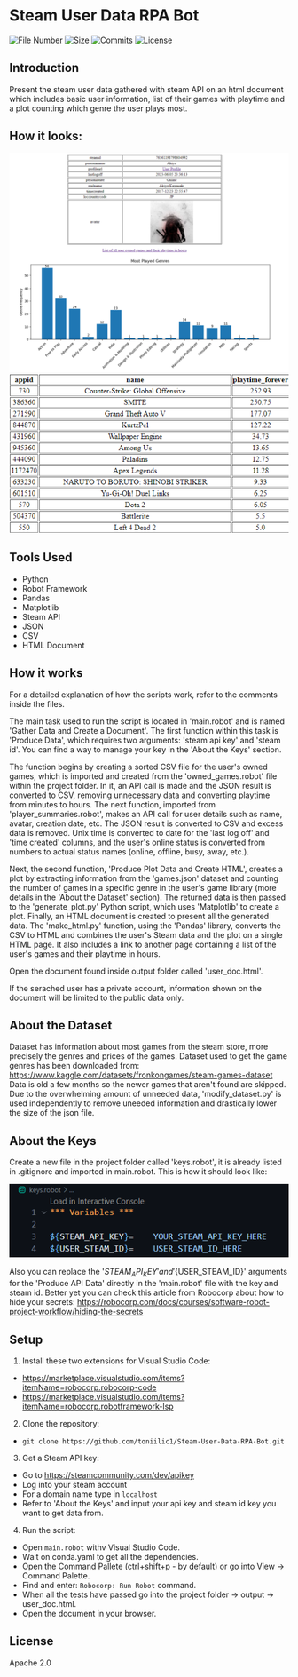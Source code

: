 # Steam User Data RPA Bot
[![File Number](https://img.shields.io/github/directory-file-count/toniilic1/Steam-User-Data-RPA-Bot "File Number")](https://github.com/toniilic1/Steam-User-Data-RPA-Bot)
[![Size](https://img.shields.io/github/repo-size/toniilic1/Steam-User-Data-RPA-Bot)](https://github.com/toniilic1/Steam-User-Data-RPA-Bot)
[![Commits](https://img.shields.io/github/commit-activity/m/toniilic1/Steam-User-Data-RPA-Bot)](https://github.com/toniilic1/Steam-User-Data-RPA-Bot/graphs/commit-activity)
[![License](https://img.shields.io/github/license/toniilic1/Steam-User-Data-RPA-Bot "License")](https://github.com/toniilic1/Steam-User-Data-RPA-Bot/LICENSE.txt "License")

## Introduction
Present the steam user data gathered with steam API on an html document which includes basic user information, list of their games with playtime and a plot counting which genre the user plays most.

## How it looks:
![Screenshot](screenshots/first_page.png)
![Screenshot](screenshots/second_page.png)

## Tools Used
- Python
- Robot Framework
- Pandas
- Matplotlib
- Steam API
- JSON
- CSV
- HTML Document

## How it works
For a detailed explanation of how the scripts work, refer to the comments inside the files.

The main task used to run the script is located in 'main.robot' and is named 'Gather Data and Create a Document'. The first function within this task is 'Produce Data', which requires two arguments: 'steam api key' and 'steam id'. You can find a way to manage your key in the 'About the Keys' section.

The function begins by creating a sorted CSV file for the user's owned games, which is imported and created from the 'owned_games.robot' file within the project folder. In it, an API call is made and the JSON result is converted to CSV, removing unnecessary data and converting playtime from minutes to hours. The next function, imported from 'player_summaries.robot', makes an API call for user details such as name, avatar, creation date, etc. The JSON result is converted to CSV and excess data is removed. Unix time is converted to date for the 'last log off' and 'time created' columns, and the user's online status is converted from numbers to actual status names (online, offline, busy, away, etc.).

Next, the second function, 'Produce Plot Data and Create HTML', creates a plot by extracting information from the 'games.json' dataset and counting the number of games in a specific genre in the user's game library (more details in the 'About the Dataset' section). The returned data is then passed to the 'generate_plot.py' Python script, which uses 'Matplotlib' to create a plot. Finally, an HTML document is created to present all the generated data. The 'make_html.py' function, using the 'Pandas' library, converts the CSV to HTML and combines the user's Steam data and the plot on a single HTML page. It also includes a link to another page containing a list of the user's games and their playtime in hours.

Open the document found inside output folder called 'user_doc.html'.

If the serached user has a private account, information shown on the document will be limited to the public data only.

## About the Dataset
Dataset has information about most games from the steam store, more precisely the genres and prices of the games.
Dataset used to get the game genres has been downloaded from: https://www.kaggle.com/datasets/fronkongames/steam-games-dataset
Data is old a few months so the newer games that aren't found are skipped.
Due to the overwhelming amount of unneeded data, 'modify_dataset.py' is used independently to remove uneeded information and drastically lower the size of the json file.

## About the Keys
Create a new file in the project folder called 'keys.robot', it is already listed in .gitignore and imported in main.robot. This is how it should look like:

![Screenshot](screenshots/key_storage.png)

Also you can replace the '${STEAM_API_KEY}' and '${USER_STEAM_ID}' arguments for the 'Produce API Data' directly in the 'main.robot' file with the key and steam id.
Better yet you can check this article from Robocorp about how to hide your secrets: https://robocorp.com/docs/courses/software-robot-project-workflow/hiding-the-secrets

## Setup
1. Install these two extensions for Visual Studio Code:
- https://marketplace.visualstudio.com/items?itemName=robocorp.robocorp-code
- https://marketplace.visualstudio.com/items?itemName=robocorp.robotframework-lsp

2. Clone the repository:
- ```git clone https://github.com/toniilic1/Steam-User-Data-RPA-Bot.git```

3. Get a Steam API key:
- Go to https://steamcommunity.com/dev/apikey
- Log into your steam account
- For a domain name type in ```localhost```
- Refer to 'About the Keys' and input your api key and steam id key you want to get data from.

4. Run the script:
- Open ```main.robot``` withv Visual Studio Code.
- Wait on conda.yaml to get all the dependencies.
- Open the Command Pallete (ctrl+shift+p - by default) or go into View -> Command Palette.
- Find and enter: ```Robocorp: Run Robot``` command.
- When all the tests have passed go into the project folder -> output -> user_doc.html.
- Open the document in your browser.

## License
Apache 2.0